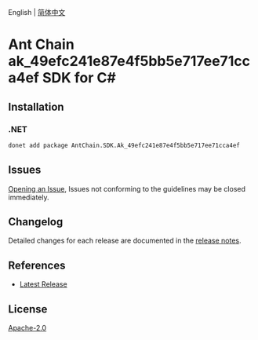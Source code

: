 English | [简体中文](README-CN.md)

# Ant Chain ak_49efc241e87e4f5bb5e717ee71cca4ef SDK for C#

## Installation

### .NET

```bash
donet add package AntChain.SDK.Ak_49efc241e87e4f5bb5e717ee71cca4ef
```

## Issues

[Opening an Issue](https://github.com/alipay/antchain-openapi-prod-sdk/issues/new), Issues not conforming to the guidelines may be closed immediately.

## Changelog

Detailed changes for each release are documented in the [release notes](./ChangeLog.md).

## References

* [Latest Release](https://github.com/alipay/antchain-openapi-prod-sdk/)

## License

[Apache-2.0](http://www.apache.org/licenses/LICENSE-2.0)
